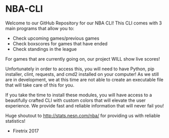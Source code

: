 # NBA-CLI

Welcome to our GitHub Repository for our NBA CLI! This CLI comes with 3 main programs that allow you to:
  - Check upcoming games/previous games
  - Check boxscores for games that have ended
  - Check standings in the league

For games that are currently going on, our project WILL show live scores!

Unfortunately in order to access this, you will need to have Python, pip installer, clint, requests, and cmd2 installed on your computer! 
As we still are in development, we at this time are not able to create an executable file that will take care of this for you.

If you take the time to install these modules, you will have access to a beautifully crafted CLI with custom colors that will elevate the 
user experience. We provide fast and reliable information that will never fail you!

Huge shoutout to http://stats.nesn.com/nba/ for providing us with reliable statistics!
- Firetrix 2017
